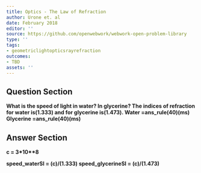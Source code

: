 ```yaml
---
title: Optics - The Law of Refraction
author: Urone et. al
date: February 2018
editor: ''
source: https://github.com/openwebwork/webwork-open-problem-library
type: ''
tags:
- geometriclightopticsrayrefraction
outcomes:
- TBD
assets: ''
---
```


## Question Section 

<b>
What is the speed of light in water? In glycerine? The indices of refraction for water is(1.333) and for glycerine is(1.473).
Water =ans_rule(40)(ms)
Glycerine =ans_rule(40)(ms)



## Answer Section

c = 3*10**8

speed_waterSI = (c)/(1.333)
speed_glycerineSI = (c)/(1.473)